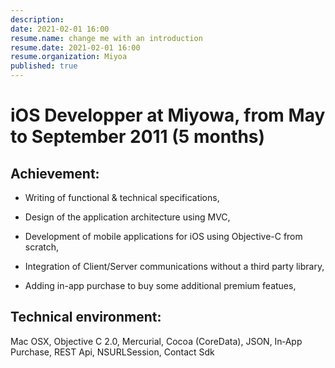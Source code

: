 ```yaml
---
description:
date: 2021-02-01 16:00
resume.name: change me with an introduction
resume.date: 2021-02-01 16:00
resume.organization: Miyoa
published: true
---
```


#  iOS Developper at Miyowa, from May to September 2011 (5 months)

## Achievement:

* Writing of functional & technical specifications,

* Design of the application architecture using MVC,

* Development of mobile applications for iOS using Objective-C from scratch,

* Integration of Client/Server communications without a third party library,

* Adding in-app purchase to buy some additional premium featues,

## Technical environment:

Mac OSX, Objective C 2.0, Mercurial, Cocoa (CoreData), JSON, In‑App Purchase, REST Api, NSURLSession, Contact Sdk
